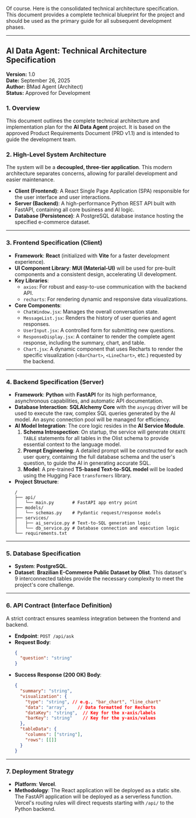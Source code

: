 Of course. Here is the consolidated technical architecture specification. This document provides a complete technical blueprint for the project and should be used as the primary guide for all subsequent development phases.

-----

## AI Data Agent: Technical Architecture Specification

**Version:** 1.0  
**Date:** September 26, 2025  
**Author:** BMad Agent (Architect)  
**Status:** Approved for Development

### 1\. Overview

This document outlines the complete technical architecture and implementation plan for the **AI Data Agent** project. It is based on the approved Product Requirements Document (PRD v1.1) and is intended to guide the development team.

### 2\. High-Level System Architecture

The system will be a **decoupled, three-tier application**. This modern architecture separates concerns, allowing for parallel development and easier maintenance.

  * **Client (Frontend)**: A React Single Page Application (SPA) responsible for the user interface and user interactions.
  * **Server (Backend)**: A high-performance Python REST API built with FastAPI, containing all core business and AI logic.
  * **Database (Persistence)**: A PostgreSQL database instance hosting the specified e-commerce dataset.

-----

### 3\. Frontend Specification (Client)

  * **Framework**: **React** (initialized with **Vite** for a faster development experience).
  * **UI Component Library**: **MUI (Material-UI)** will be used for pre-built components and a consistent design, accelerating UI development.
  * **Key Libraries**:
      * `axios`: For robust and easy-to-use communication with the backend API.
      * `recharts`: For rendering dynamic and responsive data visualizations.
  * **Core Components**:
      * `ChatWindow.jsx`: Manages the overall conversation state.
      * `MessageList.jsx`: Renders the history of user queries and agent responses.
      * `UserInput.jsx`: A controlled form for submitting new questions.
      * `ResponseDisplay.jsx`: A container to render the complete agent response, including the summary, chart, and table.
      * `Chart.jsx`: A dynamic component that uses Recharts to render the specific visualization (`<BarChart>`, `<LineChart>`, etc.) requested by the backend.

-----

### 4\. Backend Specification (Server)

  * **Framework**: **Python** with **FastAPI** for its high performance, asynchronous capabilities, and automatic API documentation.
  * **Database Interaction**: **SQLAlchemy Core** with the `asyncpg` driver will be used to execute the raw, complex SQL queries generated by the AI model. An async connection pool will be managed for efficiency.
  * **AI Model Integration**: The core logic resides in the **AI Service Module**.
    1.  **Schema Introspection**: On startup, the service will generate `CREATE TABLE` statements for all tables in the Olist schema to provide essential context to the language model.
    2.  **Prompt Engineering**: A detailed prompt will be constructed for each user query, containing the full database schema and the user's question, to guide the AI in generating accurate SQL.
    3.  **Model**: A pre-trained **T5-based Text-to-SQL model** will be loaded using the Hugging Face `transformers` library.
  * **Project Structure**:
    ```
    /
    ├── api/
    │   └── main.py       # FastAPI app entry point
    ├── models/
    │   └── schemas.py    # Pydantic request/response models
    ├── services/
    │   ├── ai_service.py # Text-to-SQL generation logic
    │   └── db_service.py # Database connection and execution logic
    └── requirements.txt
    ```

-----

### 5\. Database Specification

  * **System**: **PostgreSQL**.
  * **Dataset**: **Brazilian E-Commerce Public Dataset by Olist**. This dataset's 9 interconnected tables provide the necessary complexity to meet the project's core challenge.

-----

### 6\. API Contract (Interface Definition)

A strict contract ensures seamless integration between the frontend and backend.

  * **Endpoint**: `POST /api/ask`
  * **Request Body**:
    ```json
    {
      "question": "string"
    }
    ```
  * **Success Response (200 OK) Body**:
    ```json
    {
      "summary": "string",
      "visualization": {
        "type": "string", // e.g., "bar_chart", "line_chart"
        "data": "array",    // Data formatted for Recharts
        "dataKey": "string",  // Key for the x-axis/labels
        "barKey": "string"    // Key for the y-axis/values
      },
      "tableData": {
        "columns": ["string"],
        "rows": [[]]
      }
    }
    ```

-----

### 7\. Deployment Strategy

  * **Platform**: **Vercel**.
  * **Methodology**: The React application will be deployed as a static site. The FastAPI application will be deployed as a serverless function. Vercel's routing rules will direct requests starting with `/api/` to the Python backend.
 
